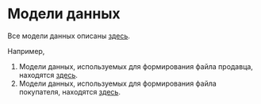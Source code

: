 # Модели данных
Все модели данных описаны [здесь](api/).

Например,
1. Модели данных, используемых для формирования файла продавца, находятся [здесь](api/CIS.EDM.Models.Seller.html).
2. Модели данных, используемых для формирования файла покупателя, находятся [здесь](api/CIS.EDM.Models.Buyer.html).
